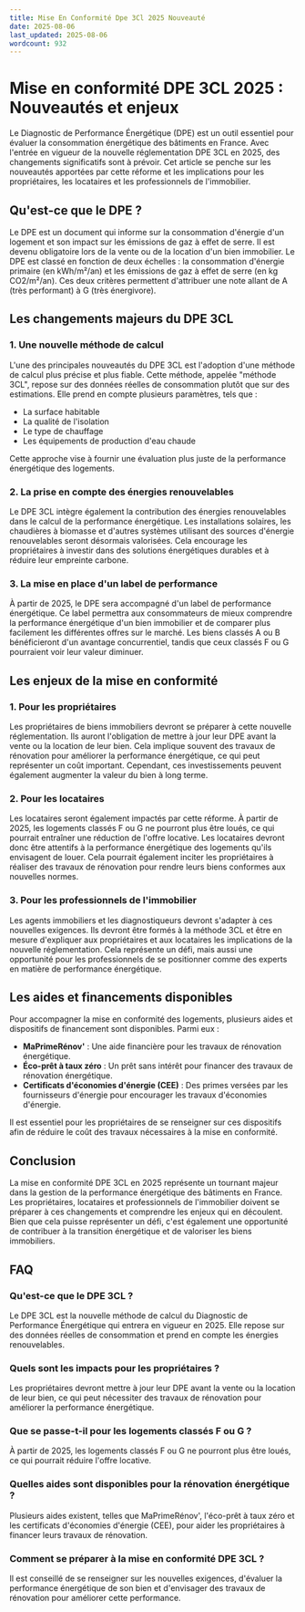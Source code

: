```yaml
---
title: Mise En Conformité Dpe 3Cl 2025 Nouveauté
date: 2025-08-06
last_updated: 2025-08-06
wordcount: 932
---
```


# Mise en conformité DPE 3CL 2025 : Nouveautés et enjeux

Le Diagnostic de Performance Énergétique (DPE) est un outil essentiel pour évaluer la consommation énergétique des bâtiments en France. Avec l'entrée en vigueur de la nouvelle réglementation DPE 3CL en 2025, des changements significatifs sont à prévoir. Cet article se penche sur les nouveautés apportées par cette réforme et les implications pour les propriétaires, les locataires et les professionnels de l'immobilier.

## Qu'est-ce que le DPE ?

Le DPE est un document qui informe sur la consommation d'énergie d'un logement et son impact sur les émissions de gaz à effet de serre. Il est devenu obligatoire lors de la vente ou de la location d'un bien immobilier. Le DPE est classé en fonction de deux échelles : la consommation d'énergie primaire (en kWh/m²/an) et les émissions de gaz à effet de serre (en kg CO2/m²/an). Ces deux critères permettent d'attribuer une note allant de A (très performant) à G (très énergivore).

## Les changements majeurs du DPE 3CL

### 1. Une nouvelle méthode de calcul

L'une des principales nouveautés du DPE 3CL est l'adoption d'une méthode de calcul plus précise et plus fiable. Cette méthode, appelée "méthode 3CL", repose sur des données réelles de consommation plutôt que sur des estimations. Elle prend en compte plusieurs paramètres, tels que :

- La surface habitable
- La qualité de l'isolation
- Le type de chauffage
- Les équipements de production d'eau chaude

Cette approche vise à fournir une évaluation plus juste de la performance énergétique des logements.

### 2. La prise en compte des énergies renouvelables

Le DPE 3CL intègre également la contribution des énergies renouvelables dans le calcul de la performance énergétique. Les installations solaires, les chaudières à biomasse et d'autres systèmes utilisant des sources d'énergie renouvelables seront désormais valorisées. Cela encourage les propriétaires à investir dans des solutions énergétiques durables et à réduire leur empreinte carbone.

### 3. La mise en place d'un label de performance

À partir de 2025, le DPE sera accompagné d'un label de performance énergétique. Ce label permettra aux consommateurs de mieux comprendre la performance énergétique d'un bien immobilier et de comparer plus facilement les différentes offres sur le marché. Les biens classés A ou B bénéficieront d'un avantage concurrentiel, tandis que ceux classés F ou G pourraient voir leur valeur diminuer.

## Les enjeux de la mise en conformité

### 1. Pour les propriétaires

Les propriétaires de biens immobiliers devront se préparer à cette nouvelle réglementation. Ils auront l'obligation de mettre à jour leur DPE avant la vente ou la location de leur bien. Cela implique souvent des travaux de rénovation pour améliorer la performance énergétique, ce qui peut représenter un coût important. Cependant, ces investissements peuvent également augmenter la valeur du bien à long terme.

### 2. Pour les locataires

Les locataires seront également impactés par cette réforme. À partir de 2025, les logements classés F ou G ne pourront plus être loués, ce qui pourrait entraîner une réduction de l'offre locative. Les locataires devront donc être attentifs à la performance énergétique des logements qu'ils envisagent de louer. Cela pourrait également inciter les propriétaires à réaliser des travaux de rénovation pour rendre leurs biens conformes aux nouvelles normes.

### 3. Pour les professionnels de l'immobilier

Les agents immobiliers et les diagnostiqueurs devront s'adapter à ces nouvelles exigences. Ils devront être formés à la méthode 3CL et être en mesure d'expliquer aux propriétaires et aux locataires les implications de la nouvelle réglementation. Cela représente un défi, mais aussi une opportunité pour les professionnels de se positionner comme des experts en matière de performance énergétique.

## Les aides et financements disponibles

Pour accompagner la mise en conformité des logements, plusieurs aides et dispositifs de financement sont disponibles. Parmi eux :

- **MaPrimeRénov'** : Une aide financière pour les travaux de rénovation énergétique.
- **Éco-prêt à taux zéro** : Un prêt sans intérêt pour financer des travaux de rénovation énergétique.
- **Certificats d'économies d'énergie (CEE)** : Des primes versées par les fournisseurs d'énergie pour encourager les travaux d'économies d'énergie.

Il est essentiel pour les propriétaires de se renseigner sur ces dispositifs afin de réduire le coût des travaux nécessaires à la mise en conformité.

## Conclusion

La mise en conformité DPE 3CL en 2025 représente un tournant majeur dans la gestion de la performance énergétique des bâtiments en France. Les propriétaires, locataires et professionnels de l'immobilier doivent se préparer à ces changements et comprendre les enjeux qui en découlent. Bien que cela puisse représenter un défi, c'est également une opportunité de contribuer à la transition énergétique et de valoriser les biens immobiliers.

## FAQ

### Qu'est-ce que le DPE 3CL ?

Le DPE 3CL est la nouvelle méthode de calcul du Diagnostic de Performance Énergétique qui entrera en vigueur en 2025. Elle repose sur des données réelles de consommation et prend en compte les énergies renouvelables.

### Quels sont les impacts pour les propriétaires ?

Les propriétaires devront mettre à jour leur DPE avant la vente ou la location de leur bien, ce qui peut nécessiter des travaux de rénovation pour améliorer la performance énergétique.

### Que se passe-t-il pour les logements classés F ou G ?

À partir de 2025, les logements classés F ou G ne pourront plus être loués, ce qui pourrait réduire l'offre locative.

### Quelles aides sont disponibles pour la rénovation énergétique ?

Plusieurs aides existent, telles que MaPrimeRénov', l'éco-prêt à taux zéro et les certificats d'économies d'énergie (CEE), pour aider les propriétaires à financer leurs travaux de rénovation.

### Comment se préparer à la mise en conformité DPE 3CL ?

Il est conseillé de se renseigner sur les nouvelles exigences, d'évaluer la performance énergétique de son bien et d'envisager des travaux de rénovation pour améliorer cette performance.